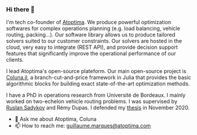 ### Hi there 👋

I'm tech co-founder of [Atoptima](https://atoptima.com/). We produce powerful optimization softwares for complex operations planning (e.g. load balancing, vehicle routing, packing...). 
Our software library allows us to produce tailored solvers suited to our customer constraints. Our solvers are hosted in the cloud, very easy to integrate (REST API), and provide decision support features that significantly improve the operational performance of our clients.

I lead Atoptima's open-source plateform. Our main open-source project is [Coluna.jl](https://github.com/atoptima/Coluna.jl), a branch-cut-and-price framework in Julia that provides the basic algorithmic blocks for building exact state-of-the-art optimization methods.


I have a PhD in operations research from Université de Bordeaux. I mainly worked on two-echelon vehicle routing problems.
I was supervised by [Ruslan Sadykov](https://www.researchgate.net/profile/Ruslan-Sadykov) and Rémy Dupas.
I defended my [thesis](https://tel.archives-ouvertes.fr/tel-03097659) in November 2020.


- 💬 Ask me about Atoptima, Coluna
- 📫 How to reach me: guillaume.marques@atoptima.com


<!--
**guimarqu/guimarqu** is a ✨ _special_ ✨ repository because its `README.md` (this file) appears on your GitHub profile.

Here are some ideas to get you started:

- 🔭 I’m currently working on ...
- 🌱 I’m currently learning ...
- 👯 I’m looking to collaborate on ...
- 🤔 I’m looking for help with ...
- 💬 Ask me about ...
- 📫 How to reach me: ...
- 😄 Pronouns: ...
- ⚡ Fun fact: ...
-->
